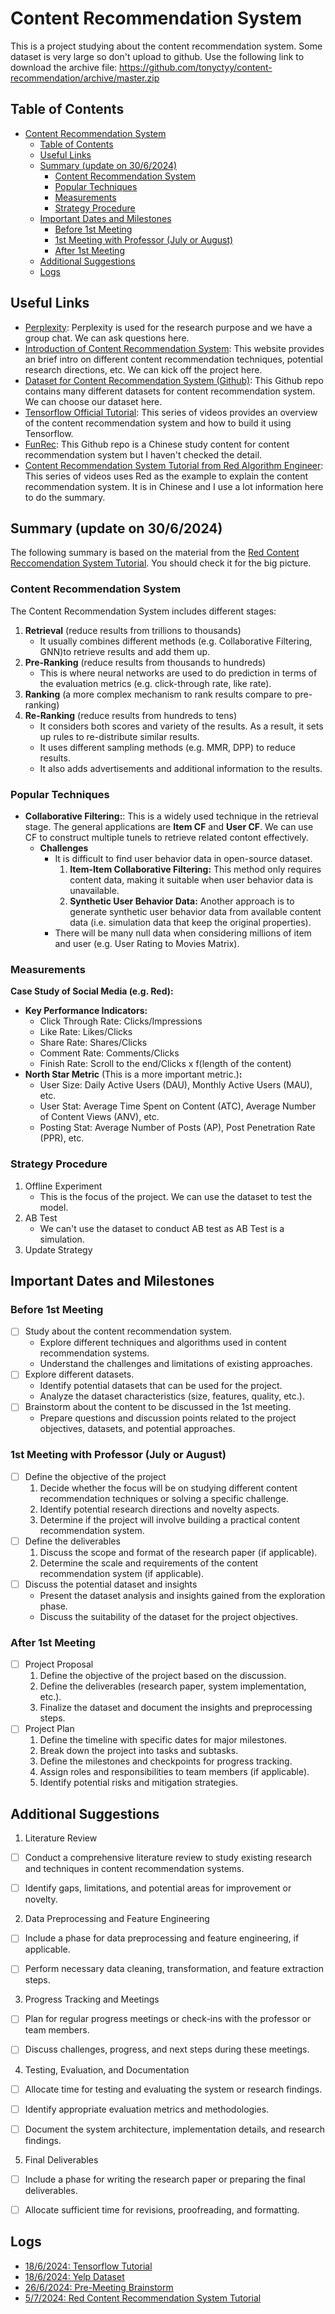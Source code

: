 # Content Recommendation System
This is a project studying about the content recommendation system. Some dataset is very large so don't upload to github. Use the following link to download the archive file: https://github.com/tonyctyy/content-recommendation/archive/master.zip

## Table of Contents
- [Content Recommendation System](#content-recommendation-system)
  - [Table of Contents](#table-of-contents)
  - [Useful Links](#useful-links)
  - [Summary (update on 30/6/2024)](#summary-update-on-3062024)
    - [Content Recommendation System](#content-recommendation-system-1)
    - [Popular Techniques](#popular-techniques)
    - [Measurements](#measurements)
    - [Strategy Procedure](#strategy-procedure)
  - [Important Dates and Milestones](#important-dates-and-milestones)
    - [Before 1st Meeting ](#before-1st-meeting-)
    - [1st Meeting with Professor (July or August) ](#1st-meeting-with-professor-july-or-august-)
    - [After 1st Meeting ](#after-1st-meeting-)
  - [Additional Suggestions](#additional-suggestions)
  - [Logs](#logs)



## Useful Links
- [Perplexity](https://www.perplexity.ai/collections/Content-Recommendation-FYP-r8AxwOpsSAyDXFh7Np00lg): Perplexity is used for the research purpose and we have a group chat. We can ask questions here.
- [Introduction of Content Recommendation System](https://slogix.in/phd-research-topics-in-recommender-systems-based-on-deep-learning/): This website provides an brief intro on different content recommendation techniques, potential research directions, etc. We can kick off the project here.
- [Dataset for Content Recommendation System (Github)](https://github.com/RUCAIBox/RecSysDatasets): This Github repo contains many different datasets for content recommendation system. We can choose our dataset here.
- [Tensorflow Official Tutorial](https://www.youtube.com/watch?v=BthUPVwA59s&list=PLQY2H8rRoyvy2MiyUBz5RWZr5MPFkV3qz&index=2): This series of videos provides an overview of the content recommendation system and how to build it using Tensorflow.
- [FunRec](https://github.com/datawhalechina/fun-rec?tab=readme-ov-file): This Github repo is a Chinese study content for content recommendation system but I haven't checked the detail.
- [Content Recommendation System Tutorial from Red Algorithm Engineer](https://youtu.be/5dTOPen28ts?si=qhYBTACSpeeFZXqk): This series of videos uses Red as the example to explain the content recommendation system. It is in Chinese and I use a lot information here to do the summary.



## Summary (update on 30/6/2024)
The following summary is based on the material from the [Red Content Reccomendation System Tutorial](logs/RedRS_tutorial.md). You should check it for the big picture.
### Content Recommendation System
The Content Recommendation System includes different stages:
1. **Retrieval** (reduce results from trillions to thousands)
   - It usually combines different methods (e.g. Collaborative Filtering, GNN)to retrieve results and add them up. 
2. **Pre-Ranking** (reduce results from thousands to hundreds)
   - This is where neural networks are used to do prediction in terms of the evaluation metrics (e.g. click-through rate, like rate). 
3. **Ranking** (a more complex mechanism to rank results compare to pre-ranking)
4. **Re-Ranking** (reduce results from hundreds to tens)
   - It considers both scores and variety of the results. As a result, it sets up rules to re-distribute similar results.
   - It uses different sampling methods (e.g. MMR, DPP) to reduce results. 
   - It also adds advertisements and additional information to the results.


### Popular Techniques 
- **Collaborative Filtering:**: This is a widely used technique in the retrieval stage. The general applications are **Item CF** and **User CF**. We can use CF to construct multiple tunels to retrieve related contont effectively.
  - **Challenges**
    - It is difficult to find user behavior data in open-source dataset.
      1. **Item-Item Collaborative Filtering:** This method only requires content data, making it suitable when user behavior data is unavailable.
      2. **Synthetic User Behavior Data:** Another approach is to generate synthetic user behavior data from available content data (i.e. simulation data that keep the original properties).
    - There will be many null data when considering millions of item and user (e.g. User Rating to Movies Matrix).
  

### Measurements 
**Case Study of Social Media (e.g. Red):**
- **Key Performance Indicators:**
  - Click Through Rate: Clicks/Impressions
  - Like Rate: Likes/Clicks
  - Share Rate: Shares/Clicks
  - Comment Rate: Comments/Clicks
  - Finish Rate: Scroll to the end/Clicks x f(length of the content)
- **North Star Metric** (This is a more important metric.)**:**
  - User Size: Daily Active Users (DAU), Monthly Active Users (MAU), etc.
  - User Stat: Average Time Spent on Content (ATC), Average Number of Content Views (ANV), etc.
  - Posting Stat: Average Number of Posts (AP), Post Penetration Rate (PPR), etc.


### Strategy Procedure
1. Offline Experiment 
   - This is the focus of the project. We can use the dataset to test the model.
2. AB Test
   - We can't use the dataset to conduct AB test as AB Test is a simulation.
3. Update Strategy



## Important Dates and Milestones
### Before 1st Meeting <a name="before-1st-meeting"></a>
- [ ] Study about the content recommendation system.
  - Explore different techniques and algorithms used in content recommendation systems.
  - Understand the challenges and limitations of existing approaches.
- [ ] Explore different datasets.
  - Identify potential datasets that can be used for the project.
  - Analyze the dataset characteristics (size, features, quality, etc.).
- [ ] Brainstorm about the content to be discussed in the 1st meeting.
  - Prepare questions and discussion points related to the project objectives, datasets, and potential approaches.


### 1st Meeting with Professor (July or August) <a name="1st-meeting-with-professor-july-or-august"></a>
- [ ] Define the objective of the project
  1. Decide whether the focus will be on studying different content recommendation techniques or solving a specific challenge.
  2. Identify potential research directions and novelty aspects.
  3. Determine if the project will involve building a practical content recommendation system.
- [ ] Define the deliverables
  1. Discuss the scope and format of the research paper (if applicable).
  2. Determine the scale and requirements of the content recommendation system (if applicable).
- [ ] Discuss the potential dataset and insights
  - Present the dataset analysis and insights gained from the exploration phase.
  - Discuss the suitability of the dataset for the project objectives.


### After 1st Meeting <a name="after-1st-meeting"></a>
- [ ] Project Proposal
  1. Define the objective of the project based on the discussion.
  2. Define the deliverables (research paper, system implementation, etc.).
  3. Finalize the dataset and document the insights and preprocessing steps.
- [ ] Project Plan
  1. Define the timeline with specific dates for major milestones.
  2. Break down the project into tasks and subtasks.
  3. Define the milestones and checkpoints for progress tracking.
  4. Assign roles and responsibilities to team members (if applicable).
  5. Identify potential risks and mitigation strategies.



## Additional Suggestions
1. Literature Review 
- [ ] Conduct a comprehensive literature review to study existing research and techniques in content recommendation systems.
- [ ] Identify gaps, limitations, and potential areas for improvement or novelty.


2. Data Preprocessing and Feature Engineering
- [ ] Include a phase for data preprocessing and feature engineering, if applicable.
- [ ] Perform necessary data cleaning, transformation, and feature extraction steps.


3. Progress Tracking and Meetings 
- [ ] Plan for regular progress meetings or check-ins with the professor or team members.
- [ ] Discuss challenges, progress, and next steps during these meetings.


4. Testing, Evaluation, and Documentation 
- [ ] Allocate time for testing and evaluating the system or research findings.
- [ ] Identify appropriate evaluation metrics and methodologies.
- [ ] Document the system architecture, implementation details, and research findings.


5. Final Deliverables
- [ ] Include a phase for writing the research paper or preparing the final deliverables.
- [ ] Allocate sufficient time for revisions, proofreading, and formatting.



## Logs
- [18/6/2024: Tensorflow Tutorial](logs/tensorflow_tutorial.md)
- [18/6/2024: Yelp Dataset](logs/dataset/yelp.md)
- [26/6/2024: Pre-Meeting Brainstorm](logs/pre-meeting_brainstorm.md)
- [5/7/2024: Red Content Recommendation System Tutorial](logs/RedRS_tutorial.md)